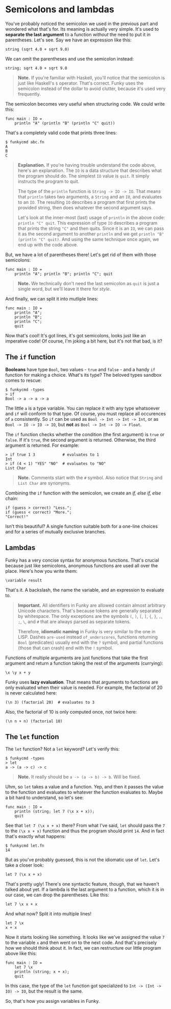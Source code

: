 # Semicolons and lambdas

You've probably noticed the semicolon we used in the previous part and wondered what that's for. Its meaning is actually very simple. It's used to **separate the last argument** to a function _without_ the need to put it in parentheses. Let's see. Say we have an expression like this:

```funky
string (sqrt 4.0 + sqrt 9.0)
```

We can omit the parentheses and use the semicolon instead:

```funky
string; sqrt 4.0 + sqrt 9.0
```

> **Note.** If you're familiar with Haskell, you'll notice that the semicolon is just like Haskell's `$` operator. That's correct. Funky uses the semicolon instead of the dollar to avoid clutter, because it's used very frequently.

The semicolon becomes very useful when structuring code. We could write this:

```funky
func main : IO =
    println "A" (println "B" (println "C" quit))
```

That's a completely valid code that prints three lines:

```
$ funkycmd abc.fn
A
B
C
```

> **Explanation.** If you're having trouble understand the code above, here's an explanation. The `IO` is a data structure that describes what the program should do. The simplest `IO` value is `quit`. It simply instructs the program to quit.
>
> The type of the `println` function is `String -> IO -> IO`. That means that `println` takes two arguments, a `String` and an `IO`, and evaluates to an `IO`. The resulting `IO` describes a program that first prints the provided string, then does whatever the second argument says.
>
> Let's look at the inner-most (last) usage of `println` in the above code: `println "C" quit`. This expression of type `IO` describes a program that prints the string `"C"` and then quits. Since it is an `IO`, we can pass it as the second argument to another `println` and we get `println "B" (println "C" quit)`. And using the same technique once again, we end up with the code above.

But, we have a lot of parentheses there! Let's get rid of them with those semicolons:

```funky
func main : IO =
    println "A"; println "B"; println "C"; quit
```

> **Note.** We technically don't need the last semicolon as `quit` is just a single word, but we'll leave it there for _style_.

And finally, we can split it into mutliple lines:

```funky
func main : IO =
    println "A";
    println "B";
    println "C";
    quit
```

Now that's cool! It's got lines, it's got semicolons, looks just like an imperative code! Of course, I'm joking a bit here, but it's not that bad, is it?

## The `if` function

**Booleans** have type `Bool`, two values - `true` and `false` - and a handy `if` function for making a choice. What's its type? The beloved types sandbox comes to rescue:

```
$ funkycmd -types
> if
Bool -> a -> a -> a
```

The little `a` is a type variable. You can replace it with any type whatsoever and `if` will conform to that type. Of course, you must replace all occurences of `a` consistently. So `if` can be used as `Bool -> Int -> Int -> Int`, or as `Bool -> IO -> IO -> IO`, but **not** as `Bool -> Int -> IO -> Float`.

The `if` function checks whether the condition (the first argument) is `true` or `false`. If it's `true`, the second argument is returned. Otherwise, the third argument is returned. For example:

```
> if true 1 3            # evaluates to 1
Int
> if (4 < 1) "YES" "NO"  # evaluates to "NO"
List Char
```

> **Note.** Comments start with the `#` symbol. Also notice that `String` and `List Char` are synonyms.

Combining the `if` function with the semicolon, we create an _if, else if, else_ chain:

```funky
if (guess > correct) "Less.";
if (guess < correct) "More.";
"Correct!"
```

Isn't this beautiful? A single function suitable both for a one-line choices and for a series of mutually exclusive branches.

## Lambdas

Funky has a very concise syntax for anonymous functions. That's crucial because just like semicolons, anonymous functions are used all over the place. Here's how you write them:

```funky
\variable result
```

That's it. A backslash, the name the variable, and an expression to evaluate to.

> **Important.** All identifiers in Funky are allowed contain almost arbitrary Unicode characters. That's because tokens are generally separated by whitespace. The only exceptions are the symbols `(`, `)`, `[`, `]`, `{`, `}`, `,`, `;`, `\`, and `#` that are always parsed as separate tokens.
>
> Therefore, **idiomatic naming** in Funky is very similar to the one in LISP. Dashes `are-used` instead `of_underscores`, functions returning `Bool` (predicates) usually end with the `?` symbol, and partial functions (those that can crash) end with the `!` symbol.

Functions of multiple arguments are just functions that take the first argument and return a function taking the rest of the arguments (currying):

```funky
\x \y x + y
```

Funky uses **lazy evaluation**. That means that arguments to functions are only evaluated when their value is needed. For example, the factorial of 20 is never calculated here:

```funky
(\n 3) (factorial 20)  # evaluates to 3
```

Also, the factorial of 10 is only computed once, not twice here:

```funky
(\n n + n) (factorial 10)
```

## The `let` function

The `let` function? Not a `let` keyword? Let's verify this:

```
$ funkycmd -types
> let
a -> (a -> c) -> c
```

> **Note.** It really should be `a -> (a -> b) -> b`. Will be fixed.

Uhm, so `let` takes a value and a function. Yep, and then it passes the value to the function and evaluates to whatever the function evaluates to. Maybe a bit hard to understand, so let's see:

```funky
func main : IO =
    println (string; let 7 (\x x + x));
    quit
```

See that `let 7 (\x x + x)` there? From what I've said, `let` should pass the `7` to the `(\x x + x)` function and thus the program should print `14`. And in fact that's exactly what happens:

```
$ funkycmd let.fn
14
```

But as you've probably guessed, this is not the idiomatic use of `let`. Let's take a closer look:

```funky
let 7 (\x x + x)
```

That's pretty ugly! There's one syntactic feature, though, that we haven't talked about yet. If a lambda is the last argument to a function, which it is in our case, we can drop the parentheses. Like this:

```funky
let 7 \x x + x
```

And what now? Split it into multiple lines!

```funky
let 7 \x
x + x
```

Now it starts looking like something. It looks like we've assigned the value `7` to the variable `x` and then went on to the next code. And that's precisely how we should think about it. In fact, we can restructure our little program above like this:

```funky
func main : IO =
    let 7 \x
    println (string; x + x);
    quit
```

In this case, the type of the `let` function got specialized to `Int -> (Int -> IO) -> IO`, but the result is the same.

So, that's how you assign variables in Funky.
